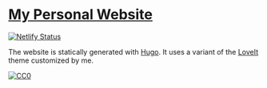 # [My Personal Website](https://www.tansawit.me/)

[![Netlify Status](https://api.netlify.com/api/v1/badges/75d58072-eb5e-44ef-ac95-dde6e8eee78c/deploy-status)](https://app.netlify.com/sites/tansawit-main/deploys)

The website is statically generated with [Hugo](https://github.com/gohugoio/hugo). It uses a variant of the [LoveIt](https://github.com/dillonzq/LoveIt) theme customized by me.

[![CC0](https://img.shields.io/badge/license-CC0-0a0a0a.svg?style=flat&colorA=0a0a0a)](https://creativecommons.org/publicdomain/zero/1.0/)
